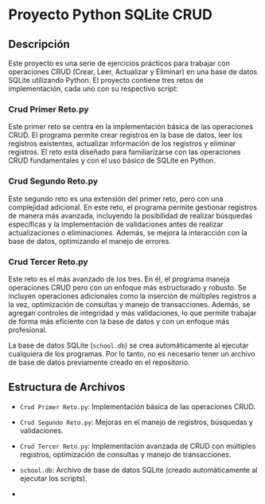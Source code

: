 
# Proyecto Python SQLite CRUD

## Descripción

Este proyecto es una serie de ejercicios prácticos para trabajar con operaciones CRUD (Crear, Leer, Actualizar y Eliminar) en una base de datos SQLite utilizando Python. El proyecto contiene tres retos de implementación, cada uno con su respectivo script:

### **Crud Primer Reto.py**
Este primer reto se centra en la implementación básica de las operaciones CRUD. El programa permite crear registros en la base de datos, leer los registros existentes, actualizar información de los registros y eliminar registros. El reto está diseñado para familiarizarse con las operaciones CRUD fundamentales y con el uso básico de SQLite en Python.

### **Crud Segundo Reto.py**
Este segundo reto es una extensión del primer reto, pero con una complejidad adicional. En este reto, el programa permite gestionar registros de manera más avanzada, incluyendo la posibilidad de realizar búsquedas específicas y la implementación de validaciones antes de realizar actualizaciones o eliminaciones. Además, se mejora la interacción con la base de datos, optimizando el manejo de errores.

### **Crud Tercer Reto.py**
Este reto es el más avanzado de los tres. En él, el programa maneja operaciones CRUD pero con un enfoque más estructurado y robusto. Se incluyen operaciones adicionales como la inserción de múltiples registros a la vez, optimización de consultas y manejo de transacciones. Además, se agregan controles de integridad y más validaciones, lo que permite trabajar de forma más eficiente con la base de datos y con un enfoque más profesional.

La base de datos SQLite (`school.db`) se crea automáticamente al ejecutar cualquiera de los programas. Por lo tanto, no es necesario tener un archivo de base de datos previamente creado en el repositorio.

## Estructura de Archivos

- `Crud Primer Reto.py`: Implementación básica de las operaciones CRUD.
- `Crud Segundo Reto.py`: Mejoras en el manejo de registros, búsquedas y validaciones.
- `Crud Tercer Reto.py`: Implementación avanzada de CRUD con múltiples registros, optimización de consultas y manejo de transacciones.
- `school.db`: Archivo de base de datos SQLite (creado automáticamente al ejecutar los scripts).

- 
